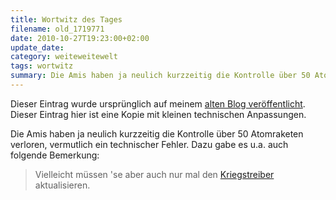 ```yaml
---
title: Wortwitz des Tages
filename: old_1719771
date: 2010-10-27T19:23:00+02:00
update_date:
category: weiteweitewelt
tags: wortwitz
summary: Die Amis haben ja neulich kurzzeitig die Kontrolle über 50 Atomraketen verloren, vermutlich ein technischer Fehler. Vielleicht müssen sie auch nur mal den Kriegstreiner aktualisieren.
---
```

Dieser Eintrag wurde ursprünglich auf meinem [alten Blog veröffentlicht](https://stu.blogger.de/stories/1719771/). Dieser Eintrag hier ist eine Kopie mit kleinen technischen Anpassungen.

Die Amis haben ja neulich kurzzeitig die Kontrolle über 50 Atomraketen verloren, vermutlich ein technischer Fehler.
Dazu gabe es u.a. auch folgende Bemerkung:

> Vielleicht müssen 'se aber auch nur mal den [Kriegstreiber](https://tvtropes.org/pmwiki/pmwiki.php/Main/IncrediblyLamePun) aktualisieren.
